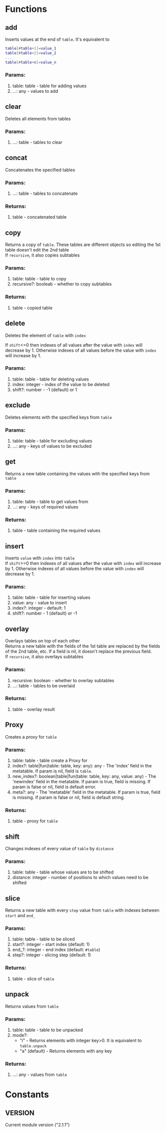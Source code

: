 # Functions

## add
Inserts values at the end of `table`. It's equivalent to
```lua
table[#table+1]=value_1
table[#table+2]=value_2
...
table[#table+n]=value_n
```
### Params:
1. table: table - table for adding values
2. ...: any - values to add

## clear
Deletes all elements from tables
### Params:
1. ...: table - tables to clear

## concat
Concatenates the specified tables
### Params:
1. ...: table - tables to concatenate
### Returns:
1. table - concatenated table

## copy
Returns a copy of `table`. These tables are different objects so editing the 1st table doesn't edit the 2nd table\
If `recursive`, it also copies subtables
### Params:
1. table: table - table to copy
2. recursive?: booleab - whether to copy subtables
### Returns:
1. table - copied table

## delete
Deletes the element of `table` with `index`

If `shift`<=0 then indexes of all values after the value with `index` will decrease by 1. Otherwise indexes of all values before the value with `index` will increase by 1.
### Params:
1. table: table - table for deleting values
2. index: integer - index of the value to be deleted
3. shift?: number - -1 (default) or 1

## exclude
Deletes elements with the specified keys from `table`
### Params:
1. table: table - table for excluding values
2. ...: any - keys of values to be excluded

## get
Returns a new table containing the values with the specified keys from `table`
### Params:
1. table: table - table to get values from
2. ...: any - keys of required values
### Returns:
1. table - table containing the required values

## insert
Inserts `value` with `index` into `table`\
If `shift`>=0 then indexes of all values after the value with `index` will increase by 1. Otherwise indexes of all values before the value with `index` will decrease by 1.
### Params:
1. table: table - table for inserting values
2. value: any - value to insert
3. index?: integer - default: 1
4. shift?: number - 1 (default) or -1

## overlay
Overlays tables on top of each other\
Returns a new table with the fields of the 1st table are replaced by the fields of the 2nd table, etc. If a field is nil, it doesn't replace the previous field.\
If `recursive`, it also overlays subtables
### Params:
1. recursive: boolean - whether to overlay subtables
2. ...: table - tables to be overlaid
### Returns:
1. table - overlay result

## Proxy
Creates a proxy for `table`
### Params:
1. table: table - table create a Proxy for
2. index?: table|fun(table: table, key: any): any - The 'index' field in the metatable. If param is nil, field is `table`.
3. new_index?: boolean|table|fun(table: table, key: any, value: any) - The 'newindex' field in the metatable. If param is true, field is missing. If param is false or nil, field is default error.
4. meta?: any - The 'metatable' field in the metatable. If param is true, field is missing. If param is false or nil, field is default string.
### Returns:
1. table - proxy for `table`

## shift
Changes indexes of every value of `table` by `distance`
### Params:
1. table: table - table whose values are to be shifted
2. distance: integer - number of positions to which values need to be shifted

## slice
Returns a new table with every `step` value from `table` with indexes between `start` and `end_`
### Params:
1. table: table - table to be sliced
2. start?: integer - start index (default: 1)
3. end_?: integer - end index (default: `#table`)
4. step?: integer - slicing step (default: 1)
### Returns:
1. table - slice of `table`

## unpack
Returns values from `table`
### Params:
1. table: table - table to be unpacked
2. mode?:
    * "i" - Returns elements with integer key>0. It is equivalent to `table.unpack`
    * "a" (default) - Returns elements with any key
### Returns:
1. ...: any - values from `table`

# Constants
## VERSION
Current module version ("2.1.1")
